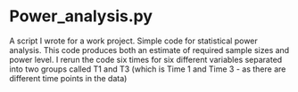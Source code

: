 # Power_analysis.py
A script I wrote for a work project. Simple code for statistical power analysis. This code produces both an estimate of required sample sizes and power level. I rerun the code six times for six different variables separated into two groups called T1 and T3 (which is Time 1 and Time 3 - as there are different time points in the data)
